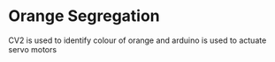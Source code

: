 # Orange Segregation
CV2 is used to identify colour of orange and arduino is used to actuate servo motors

